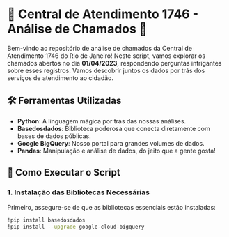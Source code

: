 # 🚨 Central de Atendimento 1746 - Análise de Chamados 🚨

Bem-vindo ao repositório de análise de chamados da Central de Atendimento 1746 do Rio de Janeiro! Neste script, vamos explorar os chamados abertos no dia **01/04/2023**, respondendo perguntas intrigantes sobre esses registros. Vamos descobrir juntos os dados por trás dos serviços de atendimento ao cidadão.

## 🛠️ Ferramentas Utilizadas

- **Python**: A linguagem mágica por trás das nossas análises.
- **Basedosdados**: Biblioteca poderosa que conecta diretamente com bases de dados públicas.
- **Google BigQuery**: Nosso portal para grandes volumes de dados.
- **Pandas**: Manipulação e análise de dados, do jeito que a gente gosta!

## 🚀 Como Executar o Script

### 1. Instalação das Bibliotecas Necessárias
Primeiro, assegure-se de que as bibliotecas essenciais estão instaladas:

```bash
!pip install basedosdados
!pip install --upgrade google-cloud-bigquery
